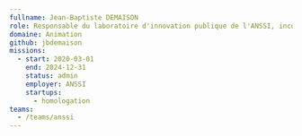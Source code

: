 ```yaml
---
fullname: Jean-Baptiste DEMAISON
role: Responsable du laboratoire d'innovation publique de l'ANSSI, incubateur de startups d'Etat
domaine: Animation
github: jbdemaison
missions:
  - start: 2020-03-01
    end: 2024-12-31
    status: admin
    employer: ANSSI
    startups:
      - homologation
teams:
  - /teams/anssi
---
```

